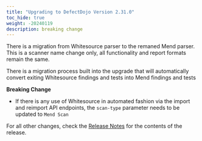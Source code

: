 ```yaml
---
title: "Upgrading to DefectDojo Version 2.31.0"
toc_hide: true
weight: -20240119
description: breaking change
---
```

There is a migration from Whitesource parser to the remaned Mend parser. This is a scanner name change only, all functionality and report formats remain the same.

There is a migration process built into the upgrade that will automatically convert exiting Whitesource findings and tests into Mend findings and tests

**Breaking Change**

 - If there is any use of  Whitesource in automated fashion via the import and reimport API endpoints, the `scan-type` parameter needs to be updated to `Mend Scan`


For all other changes, check the [Release Notes](https://github.com/DefectDojo/django-DefectDojo/releases/tag/2.31.0) for the contents of the release.
